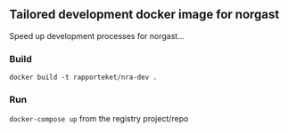 ## Tailored development docker image for norgast

Speed up development processes for norgast...

### Build
```docker build -t rapporteket/nra-dev .```

### Run
```docker-compose up``` from the registry project/repo

